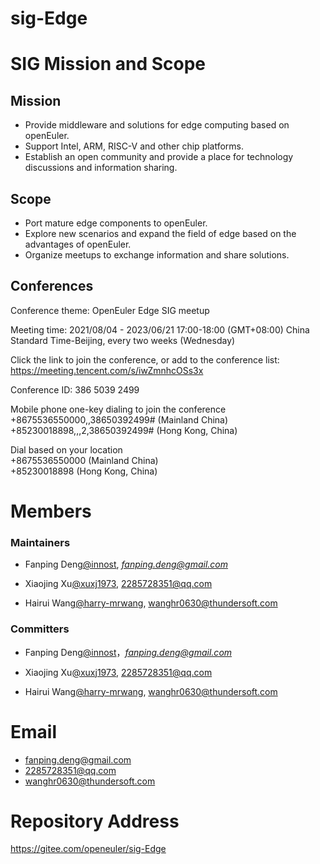 # sig-Edge

# SIG Mission and Scope

## Mission

- Provide middleware and solutions for edge computing based on openEuler.
- Support Intel, ARM, RISC-V and other chip platforms.
- Establish an open community and provide a place for technology discussions and information sharing.

## Scope
- Port mature edge components to openEuler.
- Explore new scenarios and expand the field of edge based on the advantages of openEuler.
- Organize meetups to exchange information and share solutions.

## Conferences

Conference theme: OpenEuler Edge SIG meetup  

Meeting time: 2021/08/04 - 2023/06/21 17:00-18:00 (GMT+08:00) China 
Standard Time-Beijing, every two weeks (Wednesday)

Click the link to join the conference, or add to the conference list:  
https://meeting.tencent.com/s/iwZmnhcOSs3x

Conference ID: 386 5039 2499  

Mobile phone one-key dialing to join the conference  
+8675536550000,,38650392499# (Mainland China)  
+85230018898,,,2,38650392499# (Hong Kong, China)  

Dial based on your location  
+8675536550000 (Mainland China)  
+85230018898 (Hong Kong, China)  

# Members

### **Maintainer**s

- Fanping Deng[@innost](https://gitee.com/innost), *[fanping.deng@gmail.com](mailto:fanping.deng@gmail.com)*

- Xiaojing Xu[@xuxj1973](2285728351@qq.com), [2285728351@qq.com](mailto:2285728351@qq.com)

- Hairui Wang[@harry-mrwang](wanghr0630@thundersoft.com), [wanghr0630@thundersoft.com](mailto:wanghr0630@thundersoft.com)

### **Committers**

- Fanping Deng[@innost](https://gitee.com/innost)，*[fanping.deng@gmail.com](mailto:fanping.deng@gmail.com)*

- Xiaojing Xu[@xuxj1973](2285728351@qq.com), [2285728351@qq.com](mailto:2285728351@qq.com)

- Hairui Wang[@harry-mrwang](wanghr0630@thundersoft.com), [wanghr0630@thundersoft.com](mailto:wanghr0630@thundersoft.com)

# Email

- fanping.deng@gmail.com
- 2285728351@qq.com
- wanghr0630@thundersoft.com

# Repository Address

https://gitee.com/openeuler/sig-Edge